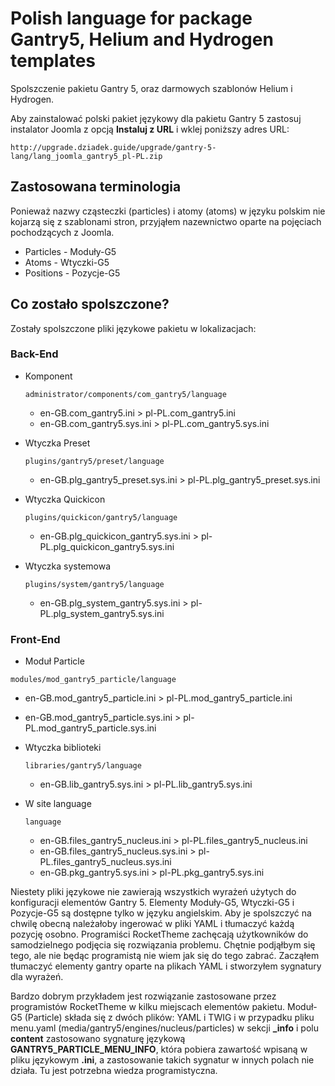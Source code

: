 # Polish language for package Gantry5, Helium and Hydrogen templates

Spolszczenie pakietu Gantry 5, oraz darmowych szablonów Helium i Hydrogen.

Aby zainstalować polski pakiet językowy dla pakietu Gantry 5 zastosuj instalator Joomla z opcją **Instaluj z URL** i wklej poniższy adres URL:

`http://upgrade.dziadek.guide/upgrade/gantry-5-lang/lang_joomla_gantry5_pl-PL.zip`

## Zastosowana terminologia

Ponieważ nazwy cząsteczki (particles) i atomy (atoms) w języku polskim nie kojarzą się z szablonami stron, przyjąłem nazewnictwo oparte na pojęciach pochodzących z Joomla.

* Particles - Moduły-G5
* Atoms - Wtyczki-G5
* Positions - Pozycje-G5

## Co zostało spolszczone?

Zostały spolszczone pliki językowe pakietu w lokalizacjach:

### Back-End

* Komponent

  `administrator/components/com_gantry5/language`

  * en-GB.com_gantry5.ini > pl-PL.com_gantry5.ini
  * en-GB.com_gantry5.sys.ini > pl-PL.com_gantry5.sys.ini

* Wtyczka Preset

  `plugins/gantry5/preset/language`

  * en-GB.plg_gantry5_preset.sys.ini > pl-PL.plg_gantry5_preset.sys.ini

* Wtyczka Quickicon

  `plugins/quickicon/gantry5/language`

  * en-GB.plg_quickicon_gantry5.sys.ini > pl-PL.plg_quickicon_gantry5.sys.ini

* Wtyczka systemowa

  `plugins/system/gantry5/language`

  * en-GB.plg_system_gantry5.sys.ini > pl-PL.plg_system_gantry5.sys.ini

### Front-End

* Moduł Particle

 `modules/mod_gantry5_particle/language`

  * en-GB.mod_gantry5_particle.ini > pl-PL.mod_gantry5_particle.ini
  * en-GB.mod_gantry5_particle.sys.ini > pl-PL.mod_gantry5_particle.sys.ini

* Wtyczka biblioteki

  `libraries/gantry5/language`

  * en-GB.lib_gantry5.sys.ini > pl-PL.lib_gantry5.sys.ini

* W site language

  `language`

  * en-GB.files_gantry5_nucleus.ini > pl-PL.files_gantry5_nucleus.ini
  * en-GB.files_gantry5_nucleus.sys.ini > pl-PL.files_gantry5_nucleus.sys.ini
  * en-GB.pkg_gantry5.sys.ini > pl-PL.pkg_gantry5.sys.ini

Niestety pliki językowe nie zawierają wszystkich wyrażeń użytych do konfiguracji elementów Gantry 5. Elementy Moduły-G5, Wtyczki-G5 i Pozycje-G5 są dostępne tylko w języku angielskim. Aby je spolszczyć na chwilę obecną należałoby ingerować w pliki YAML i tłumaczyć każdą pozycję osobno. Programiści RocketTheme zachęcają użytkowników do samodzielnego podjęcia się rozwiązania problemu. Chętnie podjąłbym się tego, ale nie będąc programistą nie wiem jak się do tego zabrać. Zacząłem tłumaczyć elementy gantry oparte na plikach YAML i stworzyłem sygnatury dla wyrażeń.

Bardzo dobrym przykładem jest rozwiązanie zastosowane przez programistów RocketTheme w kilku miejscach elementów pakietu. Moduł-G5 (Particle) składa się z dwóch plików: YAML i TWIG i w przypadku pliku menu.yaml (media/gantry5/engines/nucleus/particles) w sekcji **_info** i polu **content** zastosowano sygnaturę językową **GANTRY5_PARTICLE_MENU_INFO**, która pobiera zawartość wpisaną w pliku językowym **.ini**, a zastosowanie takich sygnatur w innych polach nie działa. Tu jest potrzebna wiedza programistyczna.


